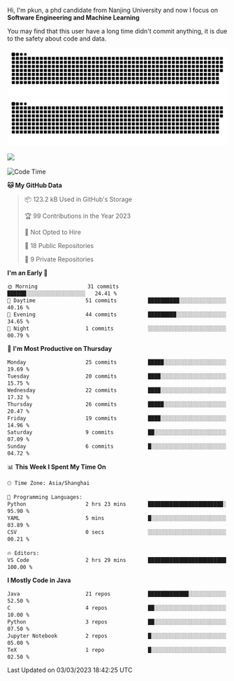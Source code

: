Hi, I'm pkun, a phd candidate from Nanjing University and now I focus on **Software Engineering and Machine Learning**

You may find that this user have a long time didn't commit anything, it is due to the safety about code and data.

![GitHub Snake Light](https://github.com/pppppkun/pppppkun/blob/output/github-snake.svg#gh-light-mode-only)
![GitHub Snake dark](https://github.com/pppppkun/pppppkun/blob/output/github-snake-dark.svg#gh-dark-mode-only)

![](https://komarev.com/ghpvc/?username=pppppkun)
<!--START_SECTION:waka-->
![Code Time](http://img.shields.io/badge/Code%20Time-1%2C601%20hrs%2025%20mins-blue)

**🐱 My GitHub Data** 

> 📦 123.2 kB Used in GitHub's Storage 
 > 
> 🏆 99 Contributions in the Year 2023
 > 
> 🚫 Not Opted to Hire
 > 
> 📜 18 Public Repositories 
 > 
> 🔑 9 Private Repositories 
 > 
**I'm an Early 🐤** 

```text
🌞 Morning                31 commits          ██████░░░░░░░░░░░░░░░░░░░   24.41 % 
🌆 Daytime                51 commits          ██████████░░░░░░░░░░░░░░░   40.16 % 
🌃 Evening                44 commits          █████████░░░░░░░░░░░░░░░░   34.65 % 
🌙 Night                  1 commits           ░░░░░░░░░░░░░░░░░░░░░░░░░   00.79 % 
```
📅 **I'm Most Productive on Thursday** 

```text
Monday                   25 commits          █████░░░░░░░░░░░░░░░░░░░░   19.69 % 
Tuesday                  20 commits          ████░░░░░░░░░░░░░░░░░░░░░   15.75 % 
Wednesday                22 commits          ████░░░░░░░░░░░░░░░░░░░░░   17.32 % 
Thursday                 26 commits          █████░░░░░░░░░░░░░░░░░░░░   20.47 % 
Friday                   19 commits          ████░░░░░░░░░░░░░░░░░░░░░   14.96 % 
Saturday                 9 commits           ██░░░░░░░░░░░░░░░░░░░░░░░   07.09 % 
Sunday                   6 commits           █░░░░░░░░░░░░░░░░░░░░░░░░   04.72 % 
```


📊 **This Week I Spent My Time On** 

```text
🕑︎ Time Zone: Asia/Shanghai

💬 Programming Languages: 
Python                   2 hrs 23 mins       ████████████████████████░   95.90 % 
YAML                     5 mins              █░░░░░░░░░░░░░░░░░░░░░░░░   03.89 % 
CSV                      0 secs              ░░░░░░░░░░░░░░░░░░░░░░░░░   00.21 % 

🔥 Editors: 
VS Code                  2 hrs 29 mins       █████████████████████████   100.00 % 
```

**I Mostly Code in Java** 

```text
Java                     21 repos            █████████████░░░░░░░░░░░░   52.50 % 
C                        4 repos             ██░░░░░░░░░░░░░░░░░░░░░░░   10.00 % 
Python                   3 repos             ██░░░░░░░░░░░░░░░░░░░░░░░   07.50 % 
Jupyter Notebook         2 repos             █░░░░░░░░░░░░░░░░░░░░░░░░   05.00 % 
TeX                      1 repo              █░░░░░░░░░░░░░░░░░░░░░░░░   02.50 % 
```




 Last Updated on 03/03/2023 18:42:25 UTC
<!--END_SECTION:waka-->
